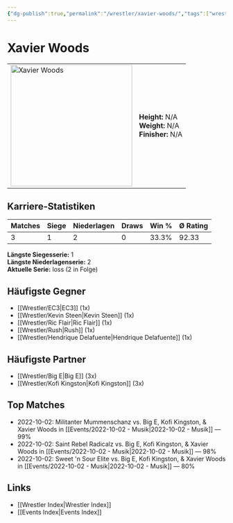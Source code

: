 ```yaml
---
{"dg-publish":true,"permalink":"/wrestler/xavier-woods/","tags":["wrestler"],"noteIcon":"","created":"2025-08-11T09:33:21.859+02:00"}
---
```



# Xavier Woods

<table>
<tr>
<td><img src="Xavier Woods.png" width="280" alt="Xavier Woods"></td>
<td>
<b>Height:</b> N/A<br>
<b>Weight:</b> N/A<br>
<b>Finisher:</b> N/A<br>
</td>
</tr>
</table>

## Karriere-Statistiken

| Matches | Siege | Niederlagen | Draws | Win % | Ø Rating |
|---------|-------|-------------|-------|-------|-----------|
| 3 | 1 | 2 | 0 | 33.3% | 92.33 |

**Längste Siegesserie:** 1<br>**Längste Niederlagenserie:** 2<br>**Aktuelle Serie:** loss (2 in Folge)


## Häufigste Gegner
- [[Wrestler/EC3\|EC3]] (1x)
- [[Wrestler/Kevin Steen\|Kevin Steen]] (1x)
- [[Wrestler/Ric Flair\|Ric Flair]] (1x)
- [[Wrestler/Rush\|Rush]] (1x)
- [[Wrestler/Hendrique Delafuente\|Hendrique Delafuente]] (1x)

## Häufigste Partner
- [[Wrestler/Big E\|Big E]] (3x)
- [[Wrestler/Kofi Kingston\|Kofi Kingston]] (3x)

## Top Matches
- 2022-10-02: Militanter Mummenschanz vs. Big E, Kofi Kingston, & Xavier Woods in [[Events/2022-10-02 - Musik\|2022-10-02 - Musik]] — 99%
- 2022-10-02: Saint Rebel Radicalz vs. Big E, Kofi Kingston, & Xavier Woods in [[Events/2022-10-02 - Musik\|2022-10-02 - Musik]] — 98%
- 2022-10-02: Sweet 'n Sour Elite vs. Big E, Kofi Kingston, & Xavier Woods in [[Events/2022-10-02 - Musik\|2022-10-02 - Musik]] — 80%

## Links
- [[Wrestler Index\|Wrestler Index]]
- [[Events Index\|Events Index]]
